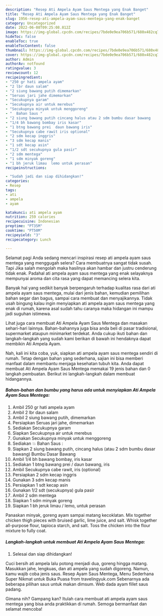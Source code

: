 ```yaml
---
description: "Resep Ati Ampela Ayam Saus Mentega yang Enak Banget"
title: "Resep Ati Ampela Ayam Saus Mentega yang Enak Banget"
slug: 1956-resep-ati-ampela-ayam-saus-mentega-yang-enak-banget
category: Uncategorized
date: 2022-06-08T09:25:08.812Z
image: https://img-global.cpcdn.com/recipes/7bde0e9ea706b571/680x482cq70/ati-ampela-ayam-saus-mentega-foto-resep-utama.jpg
hideToc: false
enableToc: true
enableTocContent: false
thumbnail: https://img-global.cpcdn.com/recipes/7bde0e9ea706b571/680x482cq70/ati-ampela-ayam-saus-mentega-foto-resep-utama.jpg
cover: https://img-global.cpcdn.com/recipes/7bde0e9ea706b571/680x482cq70/ati-ampela-ayam-saus-mentega-foto-resep-utama.jpg
author: Admin
authorAv: notfound
ratingvalue: 3
reviewcount: 12
recipeingredient:
- "250 gr hati ampela ayam"
- "2 lbr daun salam"
- "2 siung bawang putih dimemarkan"
- "Seruas jari jahe dimemarkan"
- "Secukupnya garam"
- "Secukupnya air untuk merebus"
- "Secukupnya minyak untuk menggoreng"
- "  Bahan Saus "
- "2 siung bawang putih cincang halus atau 2 sdm bumbu dasar bawang                      Bumbu Dasar Bawang"
- "1/4 bh bawang bombay iris kasar"
- "1 btng bawang prei  daun bawang iris"
- "Secukupnya cabe rawit iris optional"
- "2 sdm kecap inggris"
- "3 sdm kecap manis"
- "1 sdt kecap asin"
- "1/2 sdt secukupnya gula pasir"
- "2 sdm mentega"
- "1 sdm minyak goreng"
- "1 bh jeruk limau  lemo untuk perasan"
recipeinstructions:

- "Sudah jadi dan siap dihidangkan!"
categories:
- Resep
tags:
- ati
- ampela
- ayam

katakunci: ati ampela ayam 
nutrition: 259 calories
recipecuisine: Indonesian
preptime: "PT35M"
cooktime: "PT50M"
recipeyield: "3"
recipecategory: Lunch

---
```



Selamat pagi Anda sedang mencari inspirasi resep ati ampela ayam saus mentega yang menggugah selera? Cara membuatnya sangat tidak susah. Tapi Jika salah mengolah maka hasilnya akan hambar dan justru cenderung tidak enak. Padahal ati ampela ayam saus mentega yang enak selayaknya mempunyai aroma dan cita rasa yang dapat memancing selera kita.


Banyak hal yang sedikit banyak berpengaruh terhadap kualitas rasa dari ati ampela ayam saus mentega, mulai dari jenis bahan, kemudian pemilihan bahan segar dan bagus, sampai cara membuat dan menyajikannya. Tidak usah bingung kalau ingin menyiapkan ati ampela ayam saus mentega yang enak di rumah, karena asal sudah tahu caranya maka hidangan ini mampu jadi suguhan istimewa.

Lihat juga cara membuat Ati Ampela Ayam Saus Mentega dan masakan sehari-hari lainnya. Bahan-bahannya juga bisa anda beli di pasar tradisional, supermarket ataupun minimarket terdekat. Anda cukup ikuti bahan dan langkah-langkah yang sudah kami berikan di bawah ini hendaknya dapat membikin Ati Ampela Ayam.


Nah, kali ini kita coba, yuk, siapkan ati ampela ayam saus mentega sendiri di rumah. Tetap dengan bahan yang sederhana, sajian ini bisa memberi manfaat dalam membantu menjaga kesehatan tubuh kita. Anda dapat membuat Ati Ampela Ayam Saus Mentega memakai 19 jenis bahan dan 0 langkah pembuatan. Berikut ini langkah-langkah dalam membuat hidangannya.

<!--inarticleads1-->

##### Bahan-bahan dan bumbu yang harus ada untuk menyiapkan Ati Ampela Ayam Saus Mentega:

1. Ambil 250 gr hati ampela ayam
1. Ambil 2 lbr daun salam
1. Ambil 2 siung bawang putih, dimemarkan
1. Persiapkan Seruas jari jahe, dimemarkan
1. Sediakan Secukupnya garam
1. Siapkan Secukupnya air untuk merebus
1. Gunakan Secukupnya minyak untuk menggoreng
1. Sediakan  💥 Bahan Saus :
1. Siapkan 2 siung bawang putih, cincang halus (atau 2 sdm bumbu dasar bawang)                      Bumbu Dasar Bawang
1. Ambil 1/4 bh bawang bombay, iris kasar
1. Sediakan 1 btng bawang prei / daun bawang, iris
1. Ambil Secukupnya cabe rawit, iris (optional)
1. Persiapkan 2 sdm kecap inggris
1. Gunakan 3 sdm kecap manis
1. Persiapkan 1 sdt kecap asin
1. Gunakan 1/2 sdt (secukupnya) gula pasir
1. Ambil 2 sdm mentega
1. Siapkan 1 sdm minyak goreng
1. Siapkan 1 bh jeruk limau / lemo, untuk perasan


Panaskan minyak, goreng ayam sampai matang kecoklatan. Mix together chicken thigh pieces with bruised garlic, lime juice, and salt. Whisk together all-purpose flour, tapioca starch, and salt. Toss the chicken into the flour mixture to fully coat. 

<!--inarticleads2-->

##### Langkah-langkah untuk membuat Ati Ampela Ayam Saus Mentega:


1. Selesai dan siap dihidangkan!

Cuci bersih ati ampela lalu potong menjadi dua, goreng hingga matang. Masukkan jahe, lengkuas, dan ati ampela yang sudah digoreng. Namun, kamu wajib coba jenis saus. Resep Ayam Saus Mentega, Menu Sederhana Super Nikmat untuk Buka Puasa from travelingyuk.com Sebenarnya ada beberapa pilihan saus untuk makan dimsum. Web dada ayam fillet saus padang. 

Gimana nih? Gampang kan? Itulah cara membuat ati ampela ayam saus mentega yang bisa anda praktikkan di rumah. Semoga bermanfaat dan selamat mencoba!
